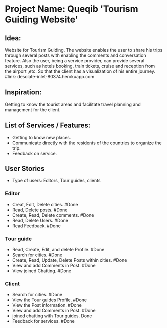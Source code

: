 # Project Name: Queqib 'Tourism Guiding Website'


## Idea:

Website for Tourism Guiding. The website enables the user to share his trips through several posts with enabling the comments and conversation feature. Also the user, being a service provider, can provide several services, such as hotels booking, train tickets, cruise and reception from the airport ,etc. So that the client has a visualization of his entire journey.
#link: desolate-inlet-80374.herokuapp.com

## Inspiration:
 Getting to know the tourist areas and facilitate travel planning and management for the client.

## List of Services / Features:
-  Getting to know new places.
-  Communicate directly with the residents of the countries to organize the trip.
-  Feedback on service.
## User Stories
- 	Type of users: Editors, Tour guides, clients

### Editor
-  Creat, Edit, Delete cities.     #Done
-  Read, Delete posts. #Done
-  Create, Read, Delete comments. #Done
-  Read, Delete Users. #Done
-  Read Feedback. #Done


### Tour guide
-  Read, Create, Edit, and delete Profile.  #Done
-  Search for cities. #Done
-  Create, Read, Update, Delete Posts within cities. #Done
-  View and add Comments in Post. #Done
-  View joined Chatting. #Done


### Client
-  Search for cities. #Done
-  View the Tour guides Profile.  #Done
-  View the Post information. #Done
-  View and add Comments in Post. #Done
-  joined chatting with Tour guides. Done
-  Feedback for services. #Done
